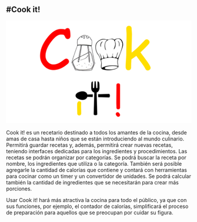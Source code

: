 #Cook it!
----------

![alt-text](https://github.com/a-rmz/Cook-it/blob/master/app/src/main/res/drawable/main_logo_sf_full.png)

Cook it! es un recetario destinado a todos los amantes de la cocina, desde amas de casa hasta niños que se están introduciendo al mundo culinario. Permitirá guardar recetas y, además, permitirá crear nuevas recetas, teniendo interfaces dedicadas para los ingredientes y procedimientos. Las recetas se podrán organizar por categorías. Se podrá buscar la receta por nombre, los ingredientes que utiliza o la categoría. También será posible agregarle la cantidad de calorías que contiene y contará con herramientas para cocinar como un timer y un convertidor de unidades. Se podrá calcular también la cantidad de ingredientes que se necesitarán para crear más porciones.

Usar Cook it! hará más atractiva la cocina para todo el público, ya que con sus funciones, por ejemplo, el contador de calorías, simplificará el proceso de preparación para aquellos que se preocupan por cuidar su figura. 
